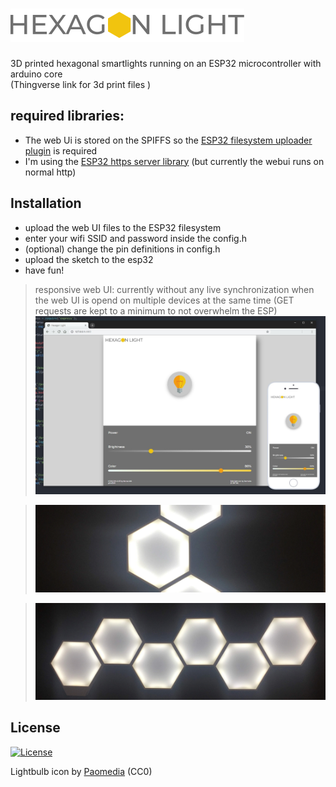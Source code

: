 
# <img src="logo.svg" title="webUI screenshot" alt="webUI screenshot">


3D printed  hexagonal smartlights running on an ESP32 microcontroller with arduino core<br/>(Thingverse link for 3d print files )

## required libraries:
- The web Ui is stored on the SPIFFS so the <a href="https://github.com/me-no-dev/arduino-esp32fs-plugin">ESP32 filesystem uploader plugin<a/> is required
- I'm using the <a href="https://github.com/fhessel/esp32_https_server">ESP32 https server library<a/> (but currently the webui runs on normal http)

## Installation

- upload the web UI files to the ESP32 filesystem
- enter your wifi SSID and password inside the config.h
- (optional) change the pin definitions in config.h
- upload the sketch to the esp32
- have fun!

>responsive web UI:  currently without any live synchronization when the web UI is opend on multiple devices at the same time (GET requests are kept to a minimum to not overwhelm the ESP)
![responsive web UI](webui.jpg)

>![photo2](photo2.jpg)

>![photo1](photo.jpg)

## License

[![License](http://img.shields.io/:license-mit-blue.svg?style=flat-square)](http://badges.mit-license.org)

Lightbulb icon by <a href="http://www.iconarchive.com/show/small-n-flat-icons-by-paomedia/light-bulb-icon.html">Paomedia<a/> (CC0)
